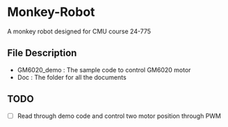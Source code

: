 # Monkey-Robot

A monkey robot designed for CMU course 24-775

## File Description

- GM6020_demo 	: The sample code to control GM6020 motor
- Doc			: The folder for all the documents

## TODO

 - [ ] Read through demo code and control two motor  position through PWM